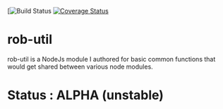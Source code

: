 [![Build Status](https://travis-ci.org/robpolak/rob-util.svg?branch=master)
[![Coverage Status](https://coveralls.io/repos/robpolak/rob-util/badge.svg?branch=master&service=github)](https://coveralls.io/github/robpolak/rob-util?branch=master)

# rob-util
rob-util is a NodeJs module I authored for basic common functions that would get shared between various node modules.

# Status : ALPHA (unstable)

